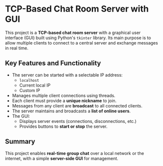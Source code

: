 # TCP-Based Chat Room Server with GUI

This project is a **TCP-based chat room server** with a graphical user interface (GUI) built using Python's `tkinter` library. Its main purpose is to allow multiple clients to connect to a central server and exchange messages in real time.

## Key Features and Functionality

- The server can be started with a selectable IP address:
  - `localhost`
  - Current local IP
  - Custom IP
- Manages multiple client connections using threads.
- Each client must provide a **unique nickname** to join.
- Messages from any client are **broadcast** to all connected clients.
- The server maintains and broadcasts a **list of online users**.
- The GUI:
  - Displays server events (connections, disconnections, etc.)
  - Provides buttons to **start or stop** the server.

## Summary

This project enables **real-time group chat** over a local network or the internet, with a simple **server-side GUI** for management.
